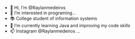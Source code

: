 - 👋 Hi, I’m @Raylanmedeiros
- 👀 I’m interested in programing...
- 📚 College student of information systems
- 🌱 I’m currently learning Java and improving my code skills
- 📫 Instagram @Raylanmedeiros ...

<!---
Raylanmedeiros/Raylanmedeiros is a ✨ special ✨ repository because its `README.md` (this file) appears on your GitHub profile.
You can click the Preview link to take a look at your changes.
--->
